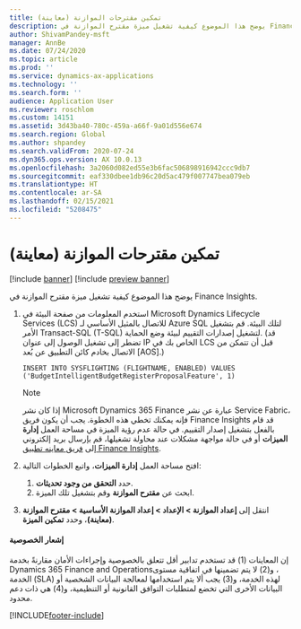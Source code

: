 ```yaml
---
title: تمكين مقترحات الموازنة (معاينة)
description: يوضح هذا الموضوع كيفية تشغيل ميزة مقترح الموازنة في Finance Insights.
author: ShivamPandey-msft
manager: AnnBe
ms.date: 07/24/2020
ms.topic: article
ms.prod: ''
ms.service: dynamics-ax-applications
ms.technology: ''
ms.search.form: ''
audience: Application User
ms.reviewer: roschlom
ms.custom: 14151
ms.assetid: 3d43ba40-780c-459a-a66f-9a01d556e674
ms.search.region: Global
ms.author: shpandey
ms.search.validFrom: 2020-07-24
ms.dyn365.ops.version: AX 10.0.13
ms.openlocfilehash: 3a2060d082ed55e3b6fac506898916942ccc9db7
ms.sourcegitcommit: eaf330dbee1db96c20d5ac479f007747bea079eb
ms.translationtype: HT
ms.contentlocale: ar-SA
ms.lasthandoff: 02/15/2021
ms.locfileid: "5208475"
---
```

# <a name="enable-budget-proposals-preview"></a>تمكين مقترحات الموازنة (معاينة)

[!include [banner](../includes/banner.md)]
[!include [preview banner](../includes/preview-banner.md)]

يوضح هذا الموضوع كيفية تشغيل ميزة مقترح الموازنة في Finance Insights.

1. استخدم المعلومات من صفحة البيئة في Microsoft Dynamics Lifecycle Services (LCS) للاتصال بالمثيل الأساسي لـ Azure SQL لتلك البيئة. قم بتشغيل الأمر Transact-SQL (T-SQL) لتشغيل إصدارات التقييم لبيئة وضع الحماية. (قد تضطر إلى تشغيل الوصول إلى عنوان IP الخاص بك في LCS قبل أن تتمكن من الاتصال بخادم كائن التطبيق عن بُعد \[AOS\].)

    `INSERT INTO SYSFLIGHTING (FLIGHTNAME, ENABLED) VALUES ('BudgetIntelligentBudgetRegisterProposalFeature', 1)`

    > [!NOTE]
    > إذا كان نشر Microsoft Dynamics 365 Finance عبارة عن نشر Service Fabric، فإنه يمكنك تخطي هذه الخطوة. يجب أن يكون فريق Finance Insights قد قام بالفعل بتشغيل إصدار التقييم. في حالة عدم رؤية الميزة في مساحة العمل **إدارة الميزات** أو في حالة مواجهة مشكلات عند محاولة تشغيلها، قم بإرسال بريد إلكتروني إلى [فريق معاينه تطبيق Finance Insights](mailto:fiap@microsoft.com).

2. افتح مساحة العمل **إدارة الميزات**، واتبع الخطوات التالية:

    1. حدد **التحقق من وجود تحديثات**.
    2. ابحث عن **مقترح الموازنة** وقم بتشغيل تلك الميزة.

3. انتقل إلى **إعداد الموازنة \> الإعداد \> إعداد الموازنة الأساسية \> مقترح الموازنة (معاينة)**، وحدد **تمكين الميزة**.

#### <a name="privacy-notice"></a>إشعار الخصوصية
إن المعاينات (1) قد تستخدم تدابير أقل تتعلق بالخصوصية وإجراءات الأمان مقارنةً بخدمة Dynamics 365 Finance and Operations‏، و(2) لا يتم تضمينها في اتفاقية مستوى الخدمة (SLA) لهذه الخدمة، و(3) يجب ألا يتم استخدامها لمعالجة البيانات الشخصية أو البيانات الأخرى التي تخضع لمتطلبات التوافق القانونية أو التنظيمية، و(4) هي ذات دعم محدود.


[!INCLUDE[footer-include](../../includes/footer-banner.md)]